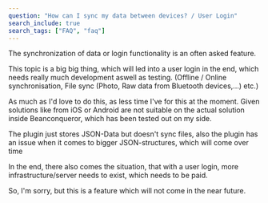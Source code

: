 ```yaml
---
question: "How can I sync my data between devices? / User Login"
search_include: true
search_tags: ["FAQ", "faq"]
---
```

The synchronization of data or login functionality is an often asked feature.

This topic is a big big thing, which will led into a user login in the end, which needs really much development aswell as testing. (Offline / Online synchronisation, File sync (Photo, Raw data from Bluetooth devices,...) etc.)

As much as I'd love to do this, as less time I've for this at the moment. Given solutions like from iOS or Android are not suitable on the actual solution inside Beanconqueror, which has been tested out on my side.

The plugin  just stores JSON-Data but doesn't sync files, also the plugin has an issue when it comes to bigger JSON-structures, which will come over time

In the end, there also comes the situation, that with a user login, more infrastructure/server needs to exist, which needs to be paid.

So, I'm sorry, but this is a feature which will not come in the near future.
